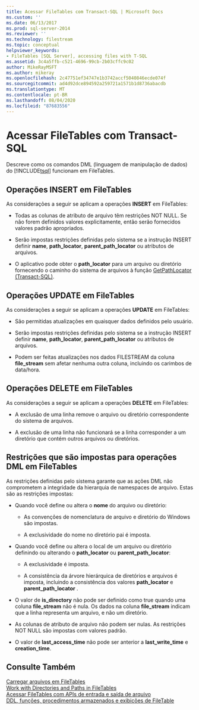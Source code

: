 ```yaml
---
title: Acessar FileTables com Transact-SQL | Microsoft Docs
ms.custom: ''
ms.date: 06/13/2017
ms.prod: sql-server-2014
ms.reviewer: ''
ms.technology: filestream
ms.topic: conceptual
helpviewer_keywords:
- FileTables [SQL Server], accessing files with T-SQL
ms.assetid: 3c4a5ffb-c521-4696-99cb-2b03cffc9c02
author: MikeRayMSFT
ms.author: mikeray
ms.openlocfilehash: 2c47751ef34747e1b3742accf5040846ecde074f
ms.sourcegitcommit: ad4d92dce894592a259721a1571b1d8736abacdb
ms.translationtype: MT
ms.contentlocale: pt-BR
ms.lasthandoff: 08/04/2020
ms.locfileid: "87683556"
---
```

# <a name="access-filetables-with-transact-sql"></a>Acessar FileTables com Transact-SQL
  Descreve como os comandos DML (linguagem de manipulação de dados) do [!INCLUDE[tsql](../../includes/tsql-md.md)] funcionam em FileTables.  
  
##  <a name="insert-operations-on-filetables"></a><a name="BasicsInsert"></a> Operações INSERT em FileTables  
 As considerações a seguir se aplicam a operações **INSERT** em FileTables:  
  
-   Todas as colunas de atributo de arquivo têm restrições NOT NULL. Se não forem definidos valores explicitamente, então serão fornecidos valores padrão apropriados.  
  
-   Serão impostas restrições definidas pelo sistema se a instrução INSERT definir **name**, **path_locator**, **parent_path_locator** ou atributos de arquivos.  
  
-   O aplicativo pode obter o **path_locator** para um arquivo ou diretório fornecendo o caminho do sistema de arquivos à função [GetPathLocator &#40;Transact-SQL&#41;](/sql/relational-databases/system-functions/getpathlocator-transact-sql).  
  
##  <a name="update-operations-on-filetables"></a><a name="BasicsUpdate"></a> Operações UPDATE em FileTables  
 As considerações a seguir se aplicam a operações **UPDATE** em FileTables:  
  
-   São permitidas atualizações em quaisquer dados definidos pelo usuário.  
  
-   Serão impostas restrições definidas pelo sistema se a instrução INSERT definir **name**, **path_locator**, **parent_path_locator** ou atributos de arquivos.  
  
-   Podem ser feitas atualizações nos dados FILESTREAM da coluna **file_stream** sem afetar nenhuma outra coluna, incluindo os carimbos de data/hora.  
  
##  <a name="delete-operations-on-filetables"></a><a name="BasicsDelete"></a> Operações DELETE em FileTables  
 As considerações a seguir se aplicam a operações **DELETE** em FileTables:  
  
-   A exclusão de uma linha remove o arquivo ou diretório correspondente do sistema de arquivos.  
  
-   A exclusão de uma linha não funcionará se a linha corresponder a um diretório que contém outros arquivos ou diretórios.  
  
##  <a name="constraints-that-are-enforced-for-dml-operations-on-filetables"></a><a name="BasicsConstraints"></a> Restrições que são impostas para operações DML em FileTables  
 As restrições definidas pelo sistema garante que as ações DML não comprometem a integridade da hierarquia de namespaces de arquivo. Estas são as restrições impostas:  
  
-   Quando você define ou altera o **nome** do arquivo ou diretório:  
  
    -   As convenções de nomenclatura de arquivo e diretório do Windows são impostas.  
  
    -   A exclusividade do nome no diretório pai é imposta.  
  
-   Quando você define ou altera o local de um arquivo ou diretório definindo ou alterando o **path_locator** ou **parent_path_locator**:  
  
    -   A exclusividade é imposta.  
  
    -   A consistência da árvore hierárquica de diretórios e arquivos é imposta, incluindo a consistência dos valores **path_locator** e **parent_path_locator** .  
  
-   O valor de **is_directory** não pode ser definido como true quando uma coluna **file_stream** não é nula. Os dados na coluna **file_stream** indicam que a linha representa um arquivo, e não um diretório.  
  
-   As colunas de atributo de arquivo não podem ser nulas. As restrições NOT NULL são impostas com valores padrão.  
  
-   O valor de **last_access_time** não pode ser anterior a **last_write_time** e **creation_time**.  
  
## <a name="see-also"></a>Consulte Também  
 [Carregar arquivos em FileTables](load-files-into-filetables.md)   
 [Work with Directories and Paths in FileTables](work-with-directories-and-paths-in-filetables.md)   
 [Acessar FileTables com APIs de entrada e saída de arquivo](access-filetables-with-file-input-output-apis.md)   
 [DDL, funções, procedimentos armazenados e exibições de FileTable](../views/views.md)  
  
  
